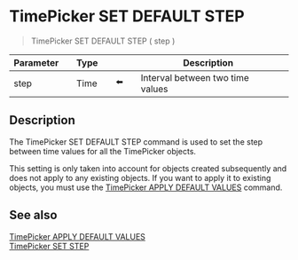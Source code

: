 # TimePicker SET DEFAULT STEP

> TimePicker SET DEFAULT STEP ( step )

| Parameter |     | Type |     |     |     | Description |     |
| --- | --- | --- | --- | --- | --- | --- | --- |
| step |     | Time |     | ⬅️ |     | Interval between two time values |     |

## Description

The TimePicker SET DEFAULT STEP command is used to set the step between time values for all the TimePicker objects.

This setting is only taken into account for objects created subsequently and does not apply to any existing objects. If you want to apply it to existing objects, you must use the [TimePicker APPLY DEFAULT VALUES](TimePicker%20APPLY%20DEFAULT%20VALUES.md "TimePicker APPLY DEFAULT VALUES") command.

## See also

[TimePicker APPLY DEFAULT VALUES](TimePicker%20APPLY%20DEFAULT%20VALUES.md)  
[TimePicker SET STEP](TimePicker%20SET%20STEP.md)

